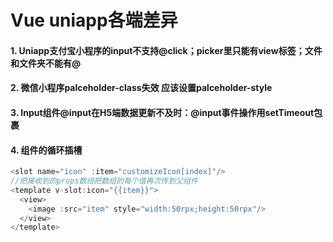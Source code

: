 # Vue uniapp各端差异

#### 1. Uniapp支付宝小程序的input不支持@click；picker里只能有view标签；文件和文件夹不能有@

#### 2. 微信小程序palceholder-class失效 应该设置palceholder-style

#### 3. Input组件@input在H5端数据更新不及时：@input事件操作用setTimeout包裹

#### 4. 组件的循环插槽

```javascript
<slot name="icon" :item="customizeIcon[index]"/>
//把接收到的props数组把数组的每个值再次传到父组件
<template v-slot:icon="{{item}}">
  <view>
    <image :src="item" style="width:50rpx;height:50rpx"/>
  </view>
</template>
```
